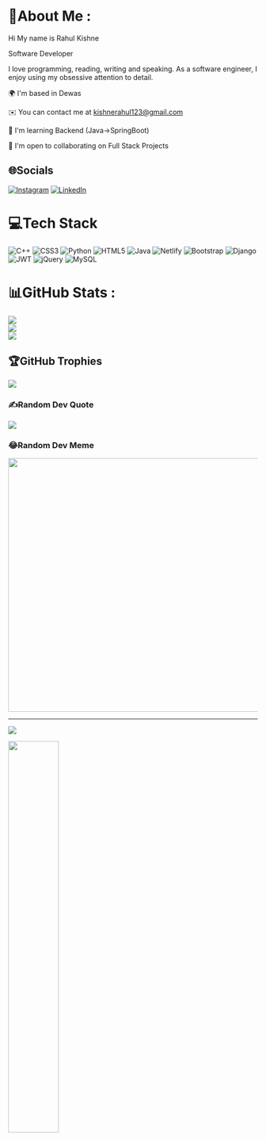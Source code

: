 # 💫About Me :
Hi My name is Rahul Kishne

Software Developer

I love programming, reading, writing and speaking. As a software engineer, I enjoy using my obsessive attention to detail.

🌍  I'm based in Dewas

✉️  You can contact me at kishnerahul123@gmail.com

🧠  I'm learning Backend (Java->SpringBoot)

🤝  I'm open to collaborating on Full Stack Projects

## 🌐Socials
[![Instagram](https://img.shields.io/badge/Instagram-%23E4405F.svg?logo=Instagram&logoColor=white)](https://instagram.com/R.kishne) [![LinkedIn](https://img.shields.io/badge/LinkedIn-%230077B5.svg?logo=linkedin&logoColor=white)](https://linkedin.com/in/rahulkishne) 

# 💻Tech Stack
![C++](https://img.shields.io/badge/c++-%2300599C.svg?style=for-the-badge&logo=c%2B%2B&logoColor=white) ![CSS3](https://img.shields.io/badge/css3-%231572B6.svg?style=for-the-badge&logo=css3&logoColor=white) ![Python](https://img.shields.io/badge/python-3670A0?style=for-the-badge&logo=python&logoColor=ffdd54) ![HTML5](https://img.shields.io/badge/html5-%23E34F26.svg?style=for-the-badge&logo=html5&logoColor=white) ![Java](https://img.shields.io/badge/java-%23ED8B00.svg?style=for-the-badge&logo=java&logoColor=white) ![Netlify](https://img.shields.io/badge/netlify-%23000000.svg?style=for-the-badge&logo=netlify&logoColor=#00C7B7) ![Bootstrap](https://img.shields.io/badge/bootstrap-%23563D7C.svg?style=for-the-badge&logo=bootstrap&logoColor=white) ![Django](https://img.shields.io/badge/django-%23092E20.svg?style=for-the-badge&logo=django&logoColor=white) ![JWT](https://img.shields.io/badge/JWT-black?style=for-the-badge&logo=JSON%20web%20tokens) ![jQuery](https://img.shields.io/badge/jquery-%230769AD.svg?style=for-the-badge&logo=jquery&logoColor=white) ![MySQL](https://img.shields.io/badge/mysql-%2300f.svg?style=for-the-badge&logo=mysql&logoColor=white)
# 📊GitHub Stats :
![](https://github-readme-stats.vercel.app/api?username=RKishne&theme=radical&hide_border=true&include_all_commits=true&count_private=true)<br/>
![](https://github-readme-streak-stats.herokuapp.com/?user=RKishne&theme=radical&hide_border=true)<br/>
![](https://github-readme-stats.vercel.app/api/top-langs/?username=RKishne&theme=radical&hide_border=true&include_all_commits=true&count_private=true&layout=compact)

## 🏆GitHub Trophies
![](https://github-trophies.vercel.app/?username=RKishne&theme=onestar&no-frame=false&no-bg=false&margin-w=4)

### ✍️Random Dev Quote
![](https://quotes-github-readme.vercel.app/api?type=horizontal&theme=tokyonight)

### 😂Random Dev Meme
<img src="https://random-memer.herokuapp.com/" width="512px"/>

---
[![](https://visitcount.itsvg.in/api?id=RKishne&icon=0&color=1)](https://visitcount.itsvg.in)


<div width="100%" align="center"><a href="https://github.com/RKishne/E-learning-Website" align="left"><img align="left" width="45%" src="https://github-readme-stats.vercel.app/api/pin/?username=RKishne&repo=E-learning-Website&title_color=0891b2&text_color=ffffff&icon_color=0891b2&bg_color=1c1917&hide_border=true&locale=en" /></a></div>
